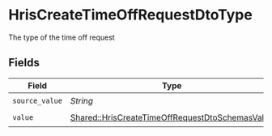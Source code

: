 # HrisCreateTimeOffRequestDtoType

The type of the time off request


## Fields

| Field                                                                                                             | Type                                                                                                              | Required                                                                                                          | Description                                                                                                       |
| ----------------------------------------------------------------------------------------------------------------- | ----------------------------------------------------------------------------------------------------------------- | ----------------------------------------------------------------------------------------------------------------- | ----------------------------------------------------------------------------------------------------------------- |
| `source_value`                                                                                                    | *String*                                                                                                          | :heavy_check_mark:                                                                                                | N/A                                                                                                               |
| `value`                                                                                                           | [Shared::HrisCreateTimeOffRequestDtoSchemasValue](../../models/shared/hriscreatetimeoffrequestdtoschemasvalue.md) | :heavy_check_mark:                                                                                                | N/A                                                                                                               |
